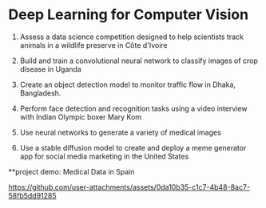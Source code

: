 # Deep Learning for Computer Vision

1. Assess a data science competition designed to help scientists track animals in a wildlife preserve in Côte d'Ivoire

2. Build and train a convolutional neural network to classify images of crop disease in Uganda

3. Create an object detection model to monitor traffic flow in Dhaka, Bangladesh.

4. Perform face detection and recognition tasks using a video interview with Indian Olympic boxer Mary Kom

5. Use neural networks to generate a variety of medical images

6. Use a stable diffusion model to create and deploy a meme generator app for social media marketing in the United States



**project demo: Medical Data in Spain 

https://github.com/user-attachments/assets/0da10b35-c1c7-4b48-8ac7-58fb5dd91285

